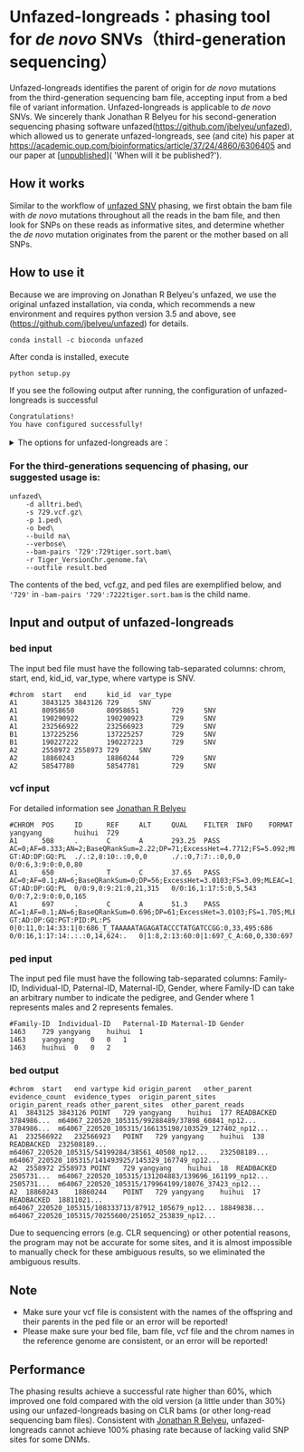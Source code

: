 # Unfazed-longreads：phasing tool for *de novo* SNVs（third-generation sequencing）

Unfazed-longreads identifies the parent of origin for *de novo* mutations from the third-generation sequencing bam file, accepting input from a bed file of variant information. Unfazed-longreads is applicable to *de novo* SNVs. We sincerely thank Jonathan R Belyeu for his second-generation sequencing phasing software unfazed(https://github.com/jbelyeu/unfazed), which allowed us to generate unfazed-longreads, see (and cite) his paper at https://academic.oup.com/bioinformatics/article/37/24/4860/6306405 and our paper at [<u>unpublished</u>]( 'When will it be published?').

## How it works

Similar to the workflow of [unfazed SNV](https://github.com/jbelyeu/unfazed#extended-read-backed-phasing-snvindeldeldupinv) phasing, we first obtain the bam file with *de novo* mutations throughout all the reads in the bam file, and then look for SNPs on these reads as informative sites, and determine whether the *de novo* mutation originates from the parent or the mother based on all SNPs.

## How to use it

Because we are improving on Jonathan R Belyeu's unfazed, we use the original unfazed installation, via conda, which recommends a new environment and requires python version 3.5 and above, see (https://github.com/jbelyeu/unfazed) for details.

```shell
conda install -c bioconda unfazed
```

After conda is installed, execute

```shell
python setup.py
```

If you see the following output after running, the configuration of unfazed-longreads is successful

```
Congratulations!
You have configured successfully!
```

<details>
    <summary>The options for unfazed-longreads are：</summary>
    <pre><code>
        UNFAZED v1.0.2
usage: unfazed [-h] [-v] -d DNMS -s SITES -p PED [-b BAM_DIR]
               [--bam-pairs [BAM_PAIRS [BAM_PAIRS ...]]] [-t THREADS]
               [-o {vcf,bed}] [--include-ambiguous] [--verbose]
               [--outfile OUTFILE] [-r REFERENCE] -g {37,38,na}
               [--no-extended] [--multiread-proc-min MULTIREAD_PROC_MIN] [-q]
               [--min-gt-qual MIN_GT_QUAL] [--min-depth MIN_DEPTH]
               [--ab-homref AB_HOMREF] [--ab-homalt AB_HOMALT]
               [--ab-het AB_HET] [--evidence-min-ratio EVIDENCE_MIN_RATIO]
               [--search-dist SEARCH_DIST]
               [--insert-size-max-sample INSERT_SIZE_MAX_SAMPLE]
               [--min-map-qual MIN_MAP_QUAL] [--stdevs STDEVS]
               [--readlen READLEN] [--split-error-margin SPLIT_ERROR_MARGIN]
               [--max-reads MAX_READS]
        optional arguments:
  -h, --help            show this help message and exit
  -v, --version         Installed version (1.0.2)
  -d DNMS, --dnms DNMS  valid VCF OR BED file of the DNMs of interest> If BED,
                        must contain chrom, start, end, kid_id, var_type
                        columns (default: None)
  -s SITES, --sites SITES
                        sorted/bgzipped/indexed VCF/BCF file of SNVs to
                        identify informative sites. Must contain each kid and
                        both parents (default: None)
  -p PED, --ped PED     ped file including the kid and both parent IDs
                        (default: None)
  -b BAM_DIR, --bam-dir BAM_DIR
                        directory where bam/cram files (named {sample_id}.bam
                        or {sample_id}.cram) are stored for offspring. If not
                        included, --bam-pairs must be set (default: None)
  --bam-pairs [BAM_PAIRS [BAM_PAIRS ...]]
                        space-delimited list of pairs in the format
                        {sample_id}:{bam_path} where {sample_id} matches an
                        offspring id from the dnm file. Can be used with
                        --bam-dir arg, must be used in its absence (default:
                        None)
  -t THREADS, --threads THREADS
                        number of threads to use (default: 2)
  -o {bed}, --output-type {bed}
                        choose output type. If --dnms is not a VCF/BCF, output
                        must be to BED format. Defaults to match --dnms input
                        file (default: None)
  --include-ambiguous   include ambiguous phasing results (default: False)
  --verbose             print verbose output including sites and reads used
                        for phasing. Only applies to BED output (default:
                        False)
  --outfile OUTFILE     name for output file. Defaults to stdout (default:
                        /dev/stdout)
  -r REFERENCE, --reference REFERENCE
                        reference fasta file (required for crams) (default:
                        None)
  -g {37,38,na}, --build {37,38,na}
                        human genome build, used to determine sex chromosome
                        pseudoautosomal regions. If `na` option is chosen, sex
                        chromosomes will not be auto-phased. HG19/GRCh37
                        interchangeable (default: None)
  --no-extended         do not perform extended read-based phasing (default
                        True) (default: False)
  --multiread-proc-min MULTIREAD_PROC_MIN
                        min number of variants required to perform multiple
                        parallel reads of the sites file (default: 1000)
  -q, --quiet           no logging of variant processing data (default: False)
  --min-gt-qual MIN_GT_QUAL
                        min genotype and base quality for informative sites
                        (default: 20)
  --min-depth MIN_DEPTH
                        min coverage for informative sites (default: 10)
  --ab-homref AB_HOMREF
                        allele balance range for homozygous reference
                        informative sites (default: 0.0:0.2)
  --ab-homalt AB_HOMALT
                        allele balance range for homozygous alternate
                        informative sites (default: 0.8:1.0)
  --ab-het AB_HET       allele balance range for heterozygous informative
                        sites (default: 0.2:0.8)
  --evidence-min-ratio EVIDENCE_MIN_RATIO
                        minimum ratio of evidence for a parent to provide an
                        unambiguous call. Default 10:1 (default: 1)
  --search-dist SEARCH_DIST
                        maximum search distance from variant for informative
                        sites (in bases) (default: 30000)
  --insert-size-max-sample INSERT_SIZE_MAX_SAMPLE
                        maximum number of read inserts to sample in order to
                        estimate concordant read insert size (default:
                        1000000)
  --min-map-qual MIN_MAP_QUAL
                        minimum map quality for reads (default: 1)
  --stdevs STDEVS       number of standard deviations from the mean insert
                        length to define a discordant read (default: 3)
  --readlen READLEN     expected length of input reads (default: 15000)
  --split-error-margin SPLIT_ERROR_MARGIN
                        margin of error for the location of split read
                        clipping in bases (default: 5)
  --max-reads MAX_READS
                        maximum number of reads to collect for phasing a
                        single variant (default: 100)
                        </code></pre>
</details>

### For the third-generations sequencing of phasing, our suggested usage is:

```shell
unfazed\
    -d alltri.bed\
    -s 729.vcf.gz\
    -p 1.ped\
    -o bed\
    --build na\
    --verbose\
    --bam-pairs '729':729tiger.sort.bam\
    -r Tiger_VersionChr.genome.fa\
    --outfile result.bed
```

The contents of the bed, vcf.gz, and ped files are exemplified below, and `'729'` in `-bam-pairs '729':7222tiger.sort.bam` is the child name.

## Input and output of unfazed-longreads

### bed input

The input bed file must have the following tab-separated columns: chrom, start, end, kid_id, var_type, where vartype is SNV.

```
#chrom  start   end     kid_id  var_type
A1      3843125 3843126 729     SNV
A1      80958650        80958651        729     SNV
A1      190290922       190290923       729     SNV
A1      232566922       232566923       729     SNV
B1      137225256       137225257       729     SNV
B1      190227222       190227223       729     SNV
A2      2558972 2558973 729     SNV
A2      18860243        18860244        729     SNV
A2      58547780        58547781        729     SNV
```

### vcf input

For detailed information see [Jonathan R Belyeu](https://github.com/jbelyeu/unfazed#vcf-annotations 'vcf')

```
#CHROM  POS     ID      REF     ALT     QUAL    FILTER  INFO    FORMAT  yangyang        huihui  729
A1      508     .       C       A       293.25  PASS    AC=0;AF=0.333;AN=2;BaseQRankSum=2.22;DP=71;ExcessHet=4.7712;FS=5.092;MLEAC=3;MLEAF=0.5;MQ=41.25;MQRankSum=0.674;QD=8.15;ReadPosRankSum=3.65;SOR=1.776   GT:AD:DP:GQ:PL  ./.:2,8:10:.:0,0,0      ./.:0,7:7:.:0,0,0       0/0:6,3:9:0:0,0,80
A1      650     .       T       C       37.65   PASS    AC=0;AF=0.1;AN=6;BaseQRankSum=0;DP=56;ExcessHet=3.0103;FS=3.09;MLEAC=1;MLEAF=0.1;MQ=56.43;MQRankSum=-2.838;QD=3.42;ReadPosRankSum=-0.068;SOR=2.494      GT:AD:DP:GQ:PL  0/0:9,0:9:21:0,21,315   0/0:16,1:17:5:0,5,543   0/0:7,2:9:0:0,0,165
A1      697     .       C       A       51.3    PASS    AC=1;AF=0.1;AN=6;BaseQRankSum=0.696;DP=61;ExcessHet=3.0103;FS=1.705;MLEAC=1;MLEAF=0.1;MQ=57.82;MQRankSum=-1.521;QD=5.13;ReadPosRankSum=1.07;SOR=0.321   GT:AD:DP:GQ:PGT:PID:PL:PS       0|0:11,0:14:33:1|0:686_T_TAAAAATAGAGATACCCTATGATCCGG:0,33,495:686       0/0:16,1:17:14:.:.:0,14,624:.   0|1:8,2:13:60:0|1:697_C_A:60,0,330:697
```

### ped input

The input ped file must have the following tab-separated columns: Family-ID, Individual-ID, Paternal-ID, Maternal-ID, Gender, where Family-ID can take an arbitrary number to indicate the pedigree, and Gender where 1 represents males and 2 represents females.

```
#Family-ID	Individual-ID	Paternal-ID	Maternal-ID	Gender
1463	729	yangyang	huihui	1
1463	yangyang	0	0	1
1463	huihui	0	0	2
```

### bed output

```
#chrom	start	end	vartype	kid	origin_parent	other_parent	evidence_count	evidence_types	origin_parent_sites	origin_parent_reads	other_parent_sites	other_parent_reads
A1	3843125	3843126	POINT	729	yangyang	huihui	177	READBACKED	3784986...	m64067_220520_105315/99288489/37898_60841_np12...	3784986...	m64067_220520_105315/166135198/103529_127402_np12...
A1	232566922	232566923	POINT	729	yangyang	huihui	138	READBACKED	232508189...	m64067_220520_105315/54199284/38561_40508_np12...	232508189...	m64067_220520_105315/141493925/145329_167749_np12...
A2	2558972	2558973	POINT	729	yangyang	huihui	18	READBACKED	2505731...	m64067_220520_105315/131204883/139696_161199_np12...	2505731...	m64067_220520_105315/179964199/18076_37423_np12...
A2	18860243	18860244	POINT	729	yangyang	huihui	17	READBACKED	18811021...	m64067_220520_105315/108333713/87912_105679_np12...	18849838...	m64067_220520_105315/70255600/251052_253839_np12...
```

Due to sequencing errors (e.g. CLR sequencing) or other potential reasons, the program may not be accurate for some sites, and it is almost impossible to manually check for these ambiguous results, so we eliminated the ambiguous results.

## Note

- Make sure your vcf file is consistent with the names of the offspring and their parents in the ped file or an error will be reported!
- Please make sure your bed file, bam file, vcf file and the chrom names in the reference genome are consistent, or an error will be reported!

## Performance

The phasing  results achieve a successful rate higher than 60%, which improved one fold compared with the old version (a little under than 30%) using our unfazed-longreads basing on CLR bams (or other long-read sequencing bam files).  Consistent with [Jonathan R Belyeu](https://github.com/jbelyeu/unfazed 'unfazed'), unfazed-longreads cannot achieve 100% phasing rate  because of  lacking valid SNP sites for some DNMs.
